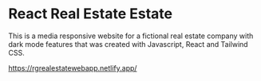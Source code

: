 # React Real Estate Estate

This is a media responsive website for a fictional real estate company with dark mode features that was created with Javascript, React and Tailwind CSS. 


https://rgrealestatewebapp.netlify.app/
